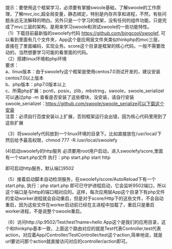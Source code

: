 提示：要使用这个框架学习，必须要有掌握swoole基础，了解swoole的工作原理，了解mvc,ioc,超全局变量，静态绑定，特别是内存共享和进程，不然，有些问题永远无法解释的明白。另外只是一个学习的框架，没有任何的组件功能，只是完成了mvc三层的架构，是用来学习swoole和测试swoole的一些功能特性。     
（1）下载目前最新版的swoolefy代码
https://github.com/bingcool/swoolef,
可以看到里面有几个文件夹，App这个是应用层文件夹类似thinkphp的mvc三层，直接在了里面编码，实现业务。score这个目录是框架的核心代码，一般不需要改动的，当然想要学习可能的看里面的代码。     
（2）搭建linux环境和php环境    
要求：    
a、linux版本：由于swoolefy这个框架是使用centos7.0测试开发的，建议安装centos7.0以上版本    
b、php版本：php7.0版本以上     
c、所需php扩展：pcntl，posix，zlib，mbstring，swoole，swoole_serializel     
可以通过php -m 查看是否安装了这些模块，没安装，请自行安装
swoole_serializel：https://github.com/swoole/swoole_serialize可以下载这个安装    
注意：必须自行百度安装以上扩展，否则框架运行会出错，因为核心代码里用到了这些扩展

（3）将swoolefy代码放到一个linux环境的目录下。比如直接放在/usr/local/下
然后给予最高权限，chmod 777 -R /usr/local/swoolefy

(4)启动swoolefy的http服务
必须要用root用户启动，进入swoolefy/score,里面有一个start.php文件
执行：php start.php start http

即可启动http服务，默认端口9502

（5）接着启动脚本自动检测服务，在swoolefy/score/AutoReload下有一个start.php,
执行：php start.php
即可已守护进程启动，它会监听9502端口，所以这个端口是与http的端口相对应的。这样，每次应用层App这个目录下有php文件的变动worker进程就会自动重启，但是对于score/Http下的这些文件，不会自动重启，因为这些文件在worker启动前已经在主进程中加载了，重启只是重启worker进程，不是说整个swoole重启。

（6）访问http://ip:9502/Test/test?name=hello
App这个是我们的应用目录，这个和thinkphp基本一致，上面这个路由对应的就是Test代表Controller,test代表action，对应着App/Controller/TestController/test这个action,简单地说，就是url要访问那个action就直接访问对应的controller/action即可。

